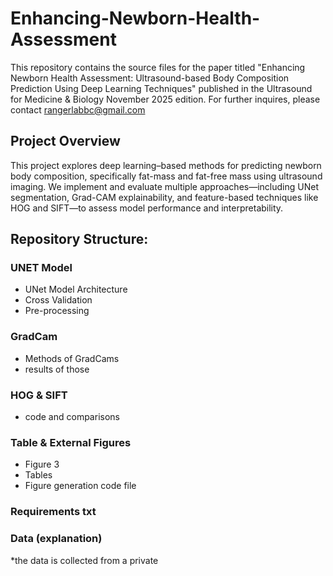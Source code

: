 # Enhancing-Newborn-Health-Assessment 
This repository contains the source files for the paper titled "Enhancing Newborn Health Assessment: Ultrasound-based Body Composition Prediction Using Deep Learning Techniques" published in the Ultrasound for Medicine &amp; Biology November 2025 edition. For further inquires, please contact rangerlabbc@gmail.com

## Project Overview

This project explores deep learning–based methods for predicting newborn body composition, specifically fat-mass and fat-free mass using ultrasound imaging.
We implement and evaluate multiple approaches—including UNet segmentation, Grad-CAM explainability, and feature-based techniques like HOG and SIFT—to assess model performance and interpretability.

## Repository Structure: 
### UNET Model 
- UNet Model Architecture
- Cross Validation
- Pre-processing 

### GradCam 
- Methods of GradCams
- results of those

### HOG & SIFT 
- code and comparisons

### Table & External Figures 
- Figure 3
- Tables
- Figure generation code file 

### Requirements txt 
 

### Data (explanation) 

*the data is collected from a private 
